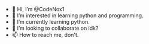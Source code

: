 - 👋 Hi, I’m @CodeNox1
- 👀 I’m interested in learning python and programming.
- 🌱 I’m currently learning python.
- 💞️ I’m looking to collaborate on idk?
- 📫 How to reach me, don't.

<!---
CodeNox1/CodeNox1 is a ✨ special ✨ repository because its `README.md` (this file) appears on your GitHub profile.
You can click the Preview link to take a look at your changes.
--->
